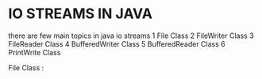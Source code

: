 # IO STREAMS IN JAVA
  there are few main topics in java io streams
        1 File  Class
        2 FileWriter Class
        3 FileReader Class
        4 BufferedWriter Class
        5 BufferedReader Class
        6 PrintWrite Class

File Class :
        